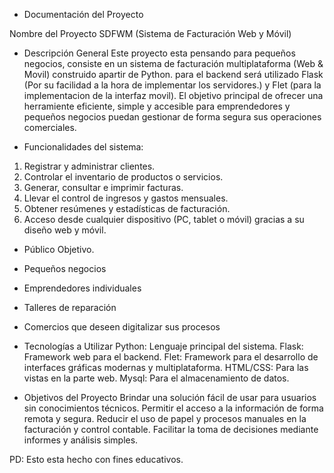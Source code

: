 - Documentación del Proyecto

Nombre del Proyecto
SDFWM (Sistema de Facturación Web y Móvil)

- Descripción General
Este proyecto esta pensando para pequeños negocios, consiste en un sistema de facturación multiplataforma (Web & Movil) construido apartir de Python. para el backend será utilizado Flask (Por su facilidad a la hora de implementar los servidores.) y Flet (para la implementacion de la interfaz movil). El objetivo principal de ofrecer una herramiente eficiente, simple y accesible para emprendedores y pequeños negocios puedan gestionar de forma segura sus operaciones comerciales.


- Funcionalidades del sistema:

1. Registrar y administrar clientes.
2. Controlar el inventario de productos o servicios.
3. Generar, consultar e imprimir facturas.
4. Llevar el control de ingresos y gastos mensuales.
5. Obtener resúmenes y estadísticas de facturación.
6. Acceso desde cualquier dispositivo (PC, tablet o móvil) gracias a su diseño web y móvil.

- Público Objetivo. 
- Pequeños negocios
- Emprendedores individuales
- Talleres de reparación
- Comercios que deseen digitalizar sus procesos

- Tecnologías  a Utilizar
Python: Lenguaje principal del sistema.
Flask: Framework web para el backend.
Flet: Framework para el desarrollo de interfaces gráficas modernas y multiplataforma.
HTML/CSS: Para las vistas en la parte web.
Mysql: Para el almacenamiento de datos.

- Objetivos del Proyecto
Brindar una solución fácil de usar para usuarios sin conocimientos técnicos.
Permitir el acceso a la información de forma remota y segura.
Reducir el uso de papel y procesos manuales en la facturación y control contable.
Facilitar la toma de decisiones mediante informes y análisis simples.

PD: Esto esta hecho con fines educativos.